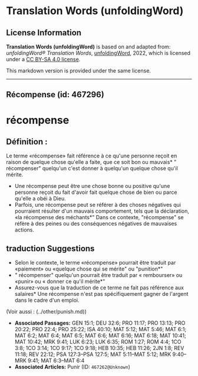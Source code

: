 # Translation Words (unfoldingWord)

## License Information

**Translation Words (unfoldingWord)** is based on and adapted from: _unfoldingWord® Translation Words_, [unfoldingWord](https://unfoldingword.org/utw), 2022, which is licensed under a [CC BY-SA 4.0 license](https://creativecommons.org/licenses/by-sa/4.0/legalcode.en).

This markdown version is provided under the same license.



--------------------------------

## Récompense (id: 467296)

récompense
==========

Définition :
------------

Le terme «récompense» fait référence à ce qu'une personne reçoit en raison de quelque chose qu'elle a faite, que ce soit bon ou mauvais\* " récompenser" quelqu'un c'est donner à quelqu'un quelque chose qu'il mérite.

* Une récompense peut être une chose bonne ou positive qu'une personne reçoit du fait d'avoir fait quelque chose de bien ou parce qu'elle a obéi à Dieu.
* Parfois, une récompense peut se référer à des choses négatives qui pourraient résulter d'un mauvais comportement, tels que la déclaration, «la récompense des méchants\*" Dans ce contexte, "récompense" se réfère à des peines ou des conséquences négatives de mauvaises actions.

traduction Suggestions
----------------------

* Selon le contexte, le terme «récompense» pourrait être traduit par «paiement» ou «quelque chose qui se mérite" ou "punition\*"
* " récompenser" quelqu'un pourrait être traduit par « rembourser» ou «punir» ou « donner ce qu'il mérite\*"
* Assurez\-vous que la traduction de ce terme ne fait pas référence aux salaires\* Une récompense n'est pas spécifiquement gagner de l'argent dans le cadre d'un emploi.

(Voir aussi : (../other/punish.md))

* **Associated Passages:** GEN 15:1; DEU 32:6; PRO 11:17; PRO 13:13; PRO 20:22; PRO 22:4; PRO 25:22; ISA 40:10; MAT 5:12; MAT 5:46; MAT 6:1; MAT 6:2; MAT 6:4; MAT 6:5; MAT 6:6; MAT 6:16; MAT 6:18; MAT 10:41; MAT 10:42; MRK 9:41; LUK 6:23; LUK 6:35; ROM 1:27; ROM 4:4; 1CO 3:8; 1CO 3:14; 1CO 9:17; 1CO 9:18; HEB 10:35; HEB 11:26; 2JN 1:8; REV 11:18; REV 22:12; PSA 127:3–PSA 127:5; MAT 5:11–MAT 5:12; MRK 9:40–MRK 9:41; MAT 6:3–MAT 6:4
* **Associated Articles:** Punir (ID: `467262@Unknown`)

